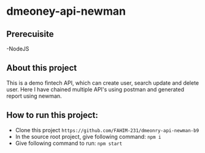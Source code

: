 # dmeoney-api-newman

## Prerecuisite
 -NodeJS
 
## About this project
This is a demo fintech API, which can create user, search update and delete user. Here I have chained multiple API's using postman and generated report using newman.

## How to run this project:
- Clone this project 
  ```https://github.com/FAHIM-231/dmeonry-api-newman-b9```
- In the source root project, give following command:
  ```npm i```
- Give following command to run:
  ```npm start```
